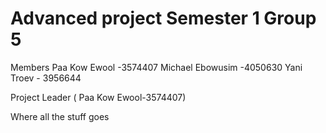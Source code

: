 # Advanced project Semester 1 Group 5
Members
Paa Kow Ewool -3574407
Michael Ebowusim -4050630
Yani Troev - 3956644
 
 
 Project Leader
 ( Paa Kow Ewool-3574407)



Where all the stuff goes